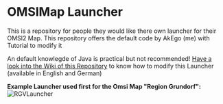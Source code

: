 # OMSIMap Launcher
This is a repository for people they would like there own launcher for their OMSI2 Map. This repository offers the default code by AkEgo (me) with Tutorial to modify it

An default knowlegde of Java is practical but not recommended!
[Have a look into the Wiki of this Repository](https://github.com/EgoLeX/OMSIMap_Launcher/wiki) to know how to modify this Launcher (available in English and German)


**Example Launcher used first for the Omsi Map "Region Grundorf":**
![RGVLauncher](https://i.imgur.com/3wJol83.jpg)
